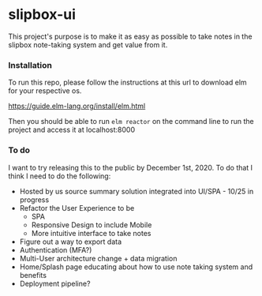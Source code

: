 # slipbox-ui

This project's purpose is to make it as easy as possible to take notes in the slipbox note-taking system and get value from it.


### Installation

To run this repo, please follow the instructions at this url to download elm for your respective os. 

https://guide.elm-lang.org/install/elm.html

Then you should be able to run `elm reactor` on the command line to run the project and access it at localhost:8000

### To do

I want to try releasing this to the public by December 1st, 2020. To do that I think I need to do the following:
- Hosted by us source summary solution integrated into UI/SPA - 10/25 in progress
- Refactor the User Experience to be
  - SPA
  - Responsive Design to include Mobile
  - More intuitive interface to take notes
- Figure out a way to export data
- Authentication (MFA?)
- Multi-User architecture change + data migration
- Home/Splash page educating about how to use note taking system and benefits
- Deployment pipeline?
